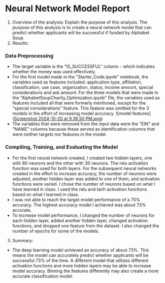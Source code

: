 # Neural Network Model Report

1. Overview of the analysis: Explain the purpose of this analysis.
   The purpose of this analysis is to create a neural network model that can predict whether applicants will be successful if funded by Alphabet Soup.  
2. Results:  

### Data Preprocessing  

- The target variable is the "IS_SUCCESSFUL" column - which indicates whether the money was used effectively.
- For the first model made in the "Starter_Code.ipynb" notebook, the variables used as features included: application type, affiliation, classification, use case, organization, status, income amount, special considerations and ask amount. For the three models that were made in the "AlphabetSoupCharity_Optimization.ipynb" file, the variables used as features included all that were formerly mentioned, except for the "special considerations" feature. This feature was omitted for the 3 models in the effort of increasing model accuracy.
  ![model features]([Screenshot 2024-10-20 at 9.36.50 PM.png](https://github.com/nishithapliyal/deep-learning-challenge/blob/main/Screenshot%202024-10-20%20at%209.36.50%20PM.png))
- The variables that were removed from the input data were the "EIN" and "NAME" columns because these served as identification columns that were neither targets nor features in the model.  

### Compiling, Training, and Evaluating the Model

- For the first neural network created, I created two hidden layers, one with 80 neurons and the other with 30 neurons. The relu activation function was used for both layers. For the subsequent neural networks created in the effort to increase accuracy, the number of neurons were adjusted, another hidden layer was added to one of them, and activation functions were varied. I chose the number of neurons based on what I have learned in class. I used the relu and tanh activation functions based on what I learned in class.
- I was not able to reach the target model performance of a 75% accuracy. The highest accuracy model I achieved was about 73% accurate.
- To increase model performance, I changed the number of neurons for each hidden layer, added another hidden layer, changed activation functions, and dropped one feature from the dataset. I also changed the number of epochs for some of the models.


3. Summary:
- The deep learning model achieved an accuracy of about 73%. This means the model can accurately predict whether applicants will be successful 73% of the time. A different model that utilizes different activation functions and more hidden layers may be able to increase model accuracy. Binning the features differently may also create a more accurate classification model. 
